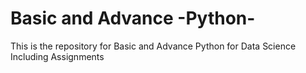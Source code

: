 # Basic and Advance -Python-
This is the repository for Basic and Advance Python for Data Science Including Assignments
